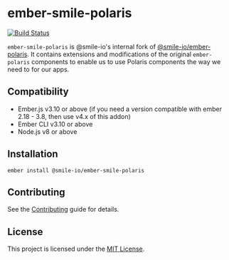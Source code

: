 ember-smile-polaris
==============================================================================
[![Build Status](https://travis-ci.org/smile-io/ember-smile-polaris.svg?branch=master)](https://travis-ci.org/smile-io/ember-smile-polaris)

`ember-smile-polaris` is @smile-io's internal fork of [@smile-io/ember-polaris](https://github.com/smile-io/ember-polaris). It contains extensions and modifications of the original `ember-polaris` components to enable us to use Polaris components the way we need to for our apps.


Compatibility
------------------------------------------------------------------------------

* Ember.js v3.10 or above (if you need a version compatible with ember 2.18 - 3.8, then use v4.x of this addon)
* Ember CLI v3.10 or above
* Node.js v8 or above


Installation
------------------------------------------------------------------------------

```
ember install @smile-io/ember-smile-polaris
```


Contributing
------------------------------------------------------------------------------

See the [Contributing](CONTRIBUTING.md) guide for details.


License
------------------------------------------------------------------------------

This project is licensed under the [MIT License](LICENSE.md).

